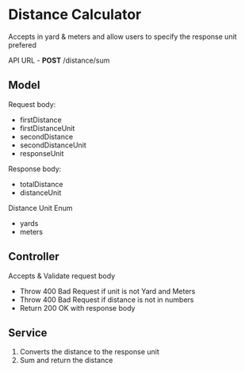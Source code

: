 Distance Calculator
====================
Accepts in yard & meters and allow users to specify the response unit prefered

API URL - **POST** /distance/sum

Model
------
Request body:
- firstDistance
- firstDistanceUnit
- secondDistance
- secondDistanceUnit
- responseUnit

Response body:
- totalDistance
- distanceUnit

Distance Unit Enum
- yards
- meters

Controller
----------
Accepts & Validate request body
- Throw 400 Bad Request if unit is not Yard and Meters
- Throw 400 Bad Request if distance is not in numbers
- Return 200 OK with response body

Service
-------
1. Converts the distance to the response unit
2. Sum and return the distance